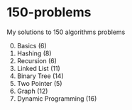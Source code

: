 # 150-problems
My solutions to 150 algorithms problems

0. Basics (6)
1. Hashing (8)
2. Recursion (6)
3. Linked List (11)
4. Binary Tree (14)
5. Two Pointer (5)
6. Graph (12)
7. Dynamic Programming (16)
